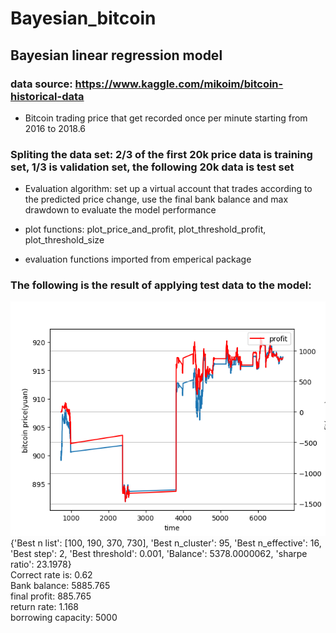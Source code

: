 # Bayesian_bitcoin

##  Bayesian linear regression model
### data source: https://www.kaggle.com/mikoim/bitcoin-historical-data
   - Bitcoin trading price that get recorded once per minute starting from 2016 to 2018.6
### Spliting the data set: 2/3 of the first 20k price data is training set, 1/3 is validation set, the following 20k data is test set

- Evaluation algorithm: set up a virtual account that trades according to the predicted price change, use the final bank balance and max drawdown to evaluate the model performance

- plot functions: plot_price_and_profit, plot_threshold_profit, plot_threshold_size
- evaluation functions imported from emperical package

### The following is the result of applying test data to the model:

![price and profit plot](https://github.com/SophWang/Bayesian_bitcoin/blob/master/bayesian_model/param_adjusted.png)    
{'Best n list': [100, 190, 370, 730], 'Best n_cluster': 95, 'Best n_effective': 16, 'Best step': 2, 'Best threshold': 0.001, 'Balance': 5378.0000062, 'sharpe ratio': 23.1978}   
Correct rate is: 0.62   
Bank balance: 5885.765   
final profit: 885.765   
return rate: 1.168   
borrowing capacity: 5000   
